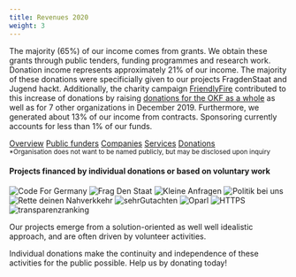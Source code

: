```yaml
---
title: Revenues 2020
weight: 3
---
```



The majority (65%) of our income comes from grants. We obtain these grants through public tenders, funding programmes and research work. Donation income represents approximately 21% of our income. The majority of these donations were specificially given to our projects FragdenStaat and Jugend hackt. Additionally, the charity campaign <a href="https://de.wikipedia.org/wiki/Friendly_Fire_(Charity-Livestream)">FriendlyFire</a> contributed to this increase of donations by raising <a href="https://www.youtube.com/watch?v=iMAl9q7iGgQ">donations for the OKF as a whole</a> as well as for 7 other organizations in December 2019. Furthermore, we generated about 13% of our income from contracts. Sponsoring currently accounts for less than 1% of our funds.

<div id="js-incomes-nav" class="tabnav mt-s">
    <a href="#incomes" class="mr-xs">Overview</a>
    <a href="#income-institutions" class="">Public funders</a>
    <a href="#income-companies" class="">Companies</a>
    <a href="#income-services">Services</a>
    <a href="#income-donations" class="">Donations</a>
</div>
<div class="js-incomes" id="incomes"><div class="einnahmen-kategorien d3chart"></div></div>
<div class="js-incomes" id="income-donations"><div class="income-donations d3chart"></div></div>
<div class="js-incomes" id="income-institutions"><div class="income-institutions d3chart"></div><small>*Organisation does not want to be named publicly, but may be disclosed upon inquiry</small></div>
<div class="js-incomes" id="income-companies"><div class="income-companies d3chart"></div></div>
<div class="js-incomes" id="income-services"><div class="income-services d3chart"></div></div>


#### Projects financed by individual donations or based on voluntary work

<div class="l__finance__logos">
    <img src="/okf/finanzierung/codefor.png" alt="Code For Germany">
    <img src="/okf/finanzierung/fragdenstaat.png" alt="Frag Den Staat">
    <img src="/okf/finanzierung/kleineanfragen.png" alt="Kleine Anfragen">
    <img src="/okf/finanzierung/politikbeiuns.png" alt="Politik bei uns">
    <img src="/okf/finanzierung/rettedeinennahverkehr.png" alt="Rette deinen Nahverkkehr">
    <img src="/okf/finanzierung/sehrgutachten.png" alt="sehrGutachten">
    <img src="/okf/finanzierung/oparl.png" alt="Oparl">
    <img src="/okf/finanzierung/https.png" alt="HTTPS">
    <img src="/okf/finanzierung/transparenzranking.png" alt="transparenzranking">
</div>

Our projects emerge from a solution-oriented as well well idealistic approach, and are often driven by volunteer activities.

Individual donations make the continuity and independence of these activities for the public possible. Help us by donating today!
